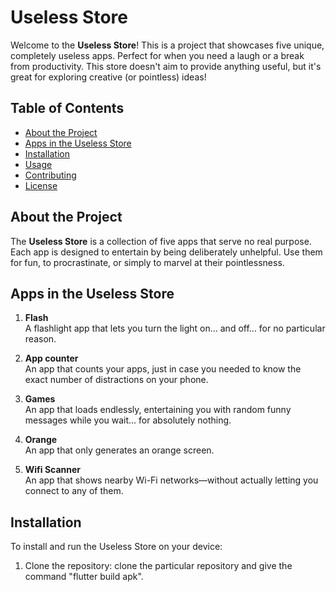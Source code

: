 # Useless Store

Welcome to the **Useless Store**! This is a project that showcases five unique, completely useless apps. Perfect for when you need a laugh or a break from productivity. This store doesn't aim to provide anything useful, but it's great for exploring creative (or pointless) ideas!

## Table of Contents
- [About the Project](#about-the-project)
- [Apps in the Useless Store](#apps-in-the-useless-store)
- [Installation](#installation)
- [Usage](#usage)
- [Contributing](#contributing)
- [License](#license)

## About the Project

The **Useless Store** is a collection of five apps that serve no real purpose. Each app is designed to entertain by being deliberately unhelpful. Use them for fun, to procrastinate, or simply to marvel at their pointlessness. 

## Apps in the Useless Store

1. **Flash**  
  A flashlight app that lets you turn the light on… and off… for no particular reason.
2. **App counter**  
   An app that counts your apps, just in case you needed to know the exact number of distractions on your phone.

3. **Games**  
   An app that loads endlessly, entertaining you with random funny messages while you wait… for absolutely nothing.

4. **Orange**  
   An app that only generates an orange screen.

5. **Wifi Scanner**  
   An app that shows nearby Wi-Fi networks—without actually letting you connect to any of them.

## Installation

To install and run the Useless Store on your device:

1. Clone the repository:
   clone the particular repository and give the command "flutter build apk".
